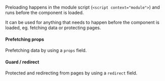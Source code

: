 <script>
    import Example from '#cmp/Example.svelte'
</script>

Preloading happens in the module script (`<script context="module">`) and runs before the component is loaded.

It can be used for anything that needs to happen before the component is loaded, eg. fetching data or protecting pages.

#### Prefetching props
Prefetching data by using a `props` field.
<Example path="../example" title="Props Example "/>

#### Guard / redirect
Protected and redirecting from pages by using a `redirect` field.

<Example focus="protected.md" path="../example.guard" title="Guard Example "/>
